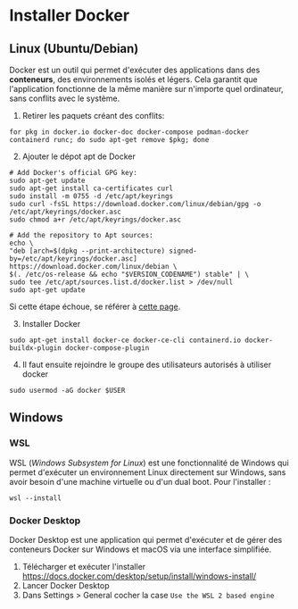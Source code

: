 # Installer Docker
## Linux (Ubuntu/Debian)
Docker est un outil qui permet d'exécuter des applications dans des **conteneurs**, des environnements isolés et légers. Cela garantit que l'application fonctionne de la même manière sur n'importe quel ordinateur, sans conflits avec le système.
1. Retirer les paquets créant des conflits:
```
for pkg in docker.io docker-doc docker-compose podman-docker containerd runc; do sudo apt-get remove $pkg; done
```
2. Ajouter le dépot apt de Docker
```
# Add Docker's official GPG key:
sudo apt-get update
sudo apt-get install ca-certificates curl
sudo install -m 0755 -d /etc/apt/keyrings
sudo curl -fsSL https://download.docker.com/linux/debian/gpg -o /etc/apt/keyrings/docker.asc
sudo chmod a+r /etc/apt/keyrings/docker.asc

# Add the repository to Apt sources:
echo \
"deb [arch=$(dpkg --print-architecture) signed-by=/etc/apt/keyrings/docker.asc] https://download.docker.com/linux/debian \
$(. /etc/os-release && echo "$VERSION_CODENAME") stable" | \
sudo tee /etc/apt/sources.list.d/docker.list > /dev/null
sudo apt-get update
```
Si cette étape échoue, se référer à [cette page](../troubleshooting/time.md).

3. Installer Docker
```
sudo apt-get install docker-ce docker-ce-cli containerd.io docker-buildx-plugin docker-compose-plugin
```
4. Il faut ensuite rejoindre le groupe des utilisateurs autorisés à utiliser docker
```
sudo usermod -aG docker $USER
```
## Windows
### WSL 

WSL (_Windows Subsystem for Linux_) est une fonctionnalité de Windows qui permet d'exécuter un environnement Linux directement sur Windows, sans avoir besoin d'une machine virtuelle ou d'un dual boot. Pour l'installer :
```
wsl --install
```

### Docker Desktop

Docker Desktop est une application qui permet d'exécuter et de gérer des conteneurs Docker sur Windows et macOS via une interface simplifiée.
 1. Télécharger et exécuter l'installer https://docs.docker.com/desktop/setup/install/windows-install/
 2. Lancer Docker Desktop
 3. Dans Settings > General cocher la case `Use the WSL 2 based engine`